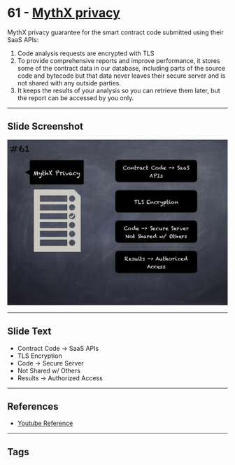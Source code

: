 
# 61 - [MythX privacy](./MythX%20privacy.md)

MythX privacy guarantee for the smart contract code submitted using their SaaS APIs:

1.  Code analysis requests are encrypted with TLS
2.  To provide comprehensive reports and improve performance, it stores some of the contract data in our database, including parts of the source code and bytecode but that data never leaves their secure server and is not shared with any outside parties. 
3.  It keeps the results of your analysis so you can retrieve them later, but the report can be accessed by you only.
___
## Slide Screenshot
![061.png](../../images/6.Audit%20Techniques%20and%20Tools%20101/061.png)
___
## Slide Text
- Contract Code -> SaaS APIs
- TLS Encryption
- Code -> Secure Server
- Not Shared w/ Others
- Results -> Authorized Access
___
## References
- [Youtube Reference](https://youtu.be/jZ81ebDJVe0?t=1)
___
## Tags
